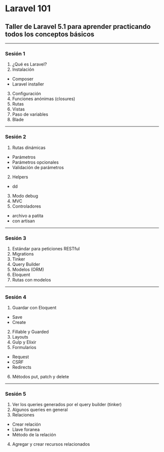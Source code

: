 # Laravel 101
## Taller de Laravel 5.1 para aprender practicando todos los conceptos básicos

---

### Sesión 1
1. ¿Qué es Laravel?
2. Instalación
 - Composer
 - Laravel installer
3. Configuración
4. Funciones anónimas (closures)
5. Rutas
6. Vistas
7. Paso de variables
8. Blade

---

### Sesión 2

1. Rutas dinámicas
 - Parámetros
 - Parámetros opcionales
 - Validación de parámetros
2. Helpers
 - dd
3. Modo debug
4. MVC
5. Controladores
 - archivo a patita
 - con artisan

---

### Sesión 3

1. Estándar para peticiones RESTful
2. Migrations
3. Tinker
4. Query Builder
5. Modelos (ORM)
6. Eloquent
7. Rutas con modelos

---

### Sesión 4

1. Guardar con Eloquent
 - Save
 - Create
2. Fillable y Guarded
3. Layouts
4. Gulp y Elixir
5. Formularios
 - Request
 - CSRF
 - Redirects
6. Métodos put, patch y delete

---

### Sesión 5

1. Ver los queries generados por el query builder (tinker)
2. Algunos queries en general
3. Relaciones
 - Crear relación
 - Llave foranea
 - Método de la relación
4. Agregar y crear recursos relacionados
